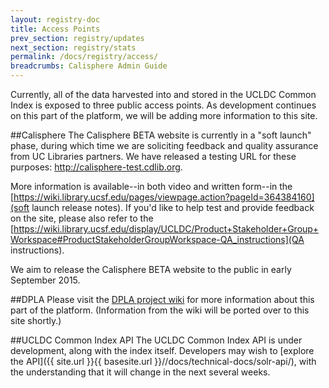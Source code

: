 ```yaml
---
layout: registry-doc
title: Access Points
prev_section: registry/updates
next_section: registry/stats
permalink: /docs/registry/access/
breadcrumbs: Calisphere Admin Guide
---
```

Currently, all of the data harvested into and stored in the UCLDC Common Index is exposed to three public access points. As development continues on this part of the platform, we will be adding more information to this site.

##Calisphere
The Calisphere BETA website is currently in a "soft launch" phase, during which time we are soliciting feedback and quality assurance from UC Libraries partners. We have released a testing URL for these purposes: http://calisphere-test.cdlib.org.

More information is available--in both video and written form--in the [https://wiki.library.ucsf.edu/pages/viewpage.action?pageId=364384160](soft launch release notes). If you'd like to help test and provide feedback on the site, please also refer to the [https://wiki.library.ucsf.edu/display/UCLDC/Product+Stakeholder+Group+Workspace#ProductStakeholderGroupWorkspace-QA_instructions](QA instructions). 

We aim to release the Calisphere BETA website to the public in early September 2015.

##DPLA
Please visit the [DPLA project wiki](https://wiki.library.ucsf.edu/display/DPLA/Calisphere%3A+Broadening+Access+through+DPLA) for more information about this part of the platform. (Information from the wiki will be ported over to this site shortly.)

##UCLDC Common Index API
The UCLDC Common Index API is under development, along with the index itself. Developers may wish to [explore the API]({{ site.url }}{{ basesite.url }}//docs/technical-docs/solr-api/), with the understanding that it will change in the next several weeks.

<!--Once harvested, how do I get to our metadata records in the Common Index?
You can access the metadata through the API.  For more information...


How do I get to our metadata records hosted by DPLA?
You can access the metadata through DPLA's API or bulk download option.


How will we be able to get usage statistics for our collections that are accessible through Calisphere?
Yes; with the Calisphere BETA launch in 2015, we will be able to track and provide usage statistics for your collections.  The particular web analytics technology that we will use is to be determined.-->
